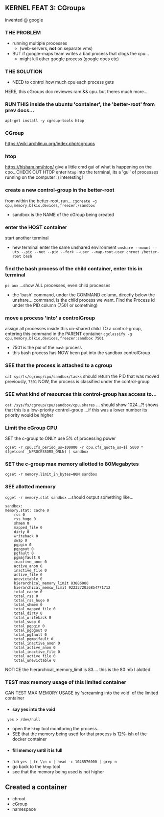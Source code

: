 ## KERNEL FEAT 3: CGroups
invented @ google
### THE PROBLEM
- running multiple processes
    - (web-servers, **not** on separate vms)
- BUT if google-maps team writes a bad process that clogs the cpu...
	- might kill other google process (google docs etc)

### THE SOLUTION
- NEED to control how much cpu each process gets

HERE, this cGroups doc reviewes ram && cpu. but theres much more...

### RUN THIS inside the ubuntu 'container', the 'better-root' from prev docs...
```apt-get install -y cgroup-tools htop```

### CGroup
https://wiki.archlinux.org/index.php/cgroups

### htop
https://hisham.hm/htop/
give a little cmd gui of what is happening on the cpo...CHECK OUT HTOP
enter ```htop``` into the terminal, its a 'gui' of processes running on the computer :) interesting!


### create a new control-group in the better-root
from within the better-root, run...
```cgcreate -g cpu,memory,blkio,devices,freezer:/sandbox```
- sandbox is the NAME of the cGroup being created

### enter the HOST container
start another terminal
- new terminal
enter the same unshared environment
```unshare --mount --uts --pic --net --pid --fork --user --map-root-user chroot /better-root bash```


### find the bash process of the child container, enter this in terminal 
```ps aux```
...show ALL processes, even child processes
- the 'bash' command, under the COMMAND column, directly below the unshare... command, is the child process we want. Find the Process id under the PID column (7501 or something)


### move a process 'into' a controlGroup
assign all processes inside this un-shared child TO a control-group, entering this command in the PARENT container
```cgclassify -g cpu,memory,blkio,devices,freezer:sandbox 7501```
- 7501 is the pid of the ```bash``` process
- this bash process has NOW been put into the sandbox controlGroup

### SEE that the process is attached to a cgroup 
```cat sys/fs/cgroup/cpu/sandbox/tasks```
should return the PID that was moved previously, ```7501```
NOW, the process is classified under the control-group


### SEE what kind of resources this control-group has access to...
```cat /sys/fs/cgroup/cpu/sandbox/cpu.shares```
... should show 1024...?! shows that this is a low-priority control-group
...if this was a lower number its priority would be higher

### Limit the cGroup CPU
SET the c-group to ONLY use 5% of processing power
```
cgset -r cpu.cfs_period_us=100000 -r cpu.cfs_quota_us=$[ 5000 * $(getconf _NPROCESSORS_ONLN) ] sandbox
```

### SET the c-group max memory allotted to 80Megabytes
```cgset -r memory.limit_in_bytes=80M sandbox```

### SEE allotted memory
```cgget -r memory.stat sandbox```
...should output something like...
```
sandbox:
memory.stat: cache 0
	rss 0
	rss_huge 0
	shmem 0
	mapped_file 0
	dirty 0
	writeback 0
	swap 0
	pgpgin 0
	pgpgout 0
	pgfault 0
	pgmajfault 0
	inactive_anon 0
	active_anon 0
	inactive_file 0
	active_file 0
	unevictable 0
	hierarchical_memory_limit 83886080
	hierarchical_memsw_limit 9223372036854771712
	total_cache 0
	total_rss 0
	total_rss_huge 0
	total_shmem 0
	total_mapped_file 0
	total_dirty 0
	total_writeback 0
	total_swap 0
	total_pgpgin 0
	total_pgpgout 0
	total_pgfault 0
	total_pgmajfault 0
	total_inactive_anon 0
	total_active_anon 0
	total_inactive_file 0
	total_active_file 0
	total_unevictable 0
```
NOTICE the hierarchical_memory_limit is 83....
this is the 80 mb I alotted

### TEST max memory usage of this limited container
CAN TEST MAX MEMORY USAGE by 'screaming into the void' of the limited container

- #### say yes into the void
``` yes > /dev/null```
- open the ```htop```  tool monitoring the process...
- SEE that the memory being used for that process is 12%-ish of the docker container
- #### fill memory until it is full
- run ```yes | tr \\n x | head -c 1048576000 | grep n```
- go back to the ```htop``` tool
- see that the memory being used is not higher



## Created a container
- chroot
- cGroup
- namespace


